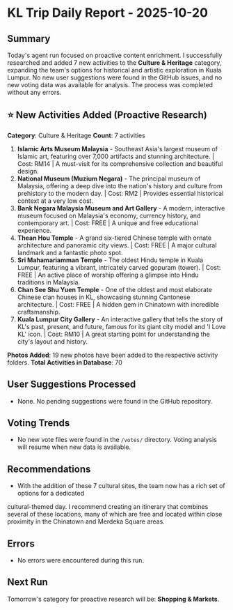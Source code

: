 # KL Trip Daily Report - 2025-10-20

## Summary

Today's agent run focused on proactive content enrichment. I successfully researched and added 7 new activities to the **Culture & Heritage** category, expanding the team's options for historical and artistic exploration in Kuala Lumpur. No new user suggestions were found in the GitHub issues, and no new voting data was available for analysis. The process was completed without any errors.

## ⭐ New Activities Added (Proactive Research)

**Category**: Culture & Heritage
**Count**: 7 activities

1.  **Islamic Arts Museum Malaysia** - Southeast Asia's largest museum of Islamic art, featuring over 7,000 artifacts and stunning architecture. | Cost: RM14 | A must-visit for its comprehensive collection and beautiful design.
2.  **National Museum (Muzium Negara)** - The principal museum of Malaysia, offering a deep dive into the nation's history and culture from prehistory to the modern day. | Cost: RM2 | Provides essential historical context at a very low cost.
3.  **Bank Negara Malaysia Museum and Art Gallery** - A modern, interactive museum focused on Malaysia's economy, currency history, and contemporary art. | Cost: FREE | A unique and free educational experience.
4.  **Thean Hou Temple** - A grand six-tiered Chinese temple with ornate architecture and panoramic city views. | Cost: FREE | A major cultural landmark and a fantastic photo spot.
5.  **Sri Mahamariamman Temple** - The oldest Hindu temple in Kuala Lumpur, featuring a vibrant, intricately carved gopuram (tower). | Cost: FREE | An active place of worship offering a glimpse into Hindu traditions in Malaysia.
6.  **Chan See Shu Yuen Temple** - One of the oldest and most elaborate Chinese clan houses in KL, showcasing stunning Cantonese architecture. | Cost: FREE | A hidden gem in Chinatown with incredible craftsmanship.
7.  **Kuala Lumpur City Gallery** - An interactive gallery that tells the story of KL's past, present, and future, famous for its giant city model and 'I Love KL' icon. | Cost: RM10 | A great starting point for understanding the city's layout and history.

**Photos Added**: 19 new photos have been added to the respective activity folders.
**Total Activities in Database**: 70

## User Suggestions Processed

- None. No pending suggestions were found in the GitHub repository.

## Voting Trends

- No new vote files were found in the `/votes/` directory. Voting analysis will resume when new data is available.

## Recommendations

- With the addition of these 7 cultural sites, the team now has a rich set of options for a dedicated 

cultural-themed day. I recommend creating an itinerary that combines several of these locations, many of which are free and located within close proximity in the Chinatown and Merdeka Square areas.

## Errors

- No errors were encountered during this run.

## Next Run

Tomorrow's category for proactive research will be: **Shopping & Markets**.
